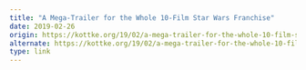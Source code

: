 ```yaml
---
title: "A Mega-Trailer for the Whole 10-Film Star Wars Franchise"
date: 2019-02-26
origin: https://kottke.org/19/02/a-mega-trailer-for-the-whole-10-film-star-wars-franchise
alternate: https://kottke.org/19/02/a-mega-trailer-for-the-whole-10-film-star-wars-franchise
type: link
---
```


